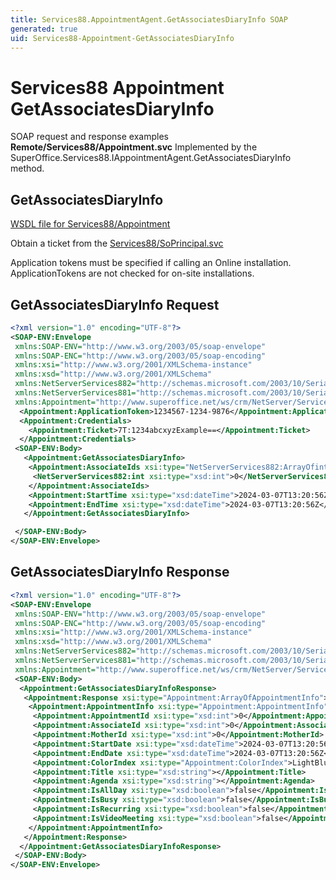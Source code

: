 ```yaml
---
title: Services88.AppointmentAgent.GetAssociatesDiaryInfo SOAP
generated: true
uid: Services88-Appointment-GetAssociatesDiaryInfo
---
```


# Services88 Appointment GetAssociatesDiaryInfo

SOAP request and response examples **Remote/Services88/Appointment.svc**
Implemented by the <see cref="M:SuperOffice.Services88.IAppointmentAgent.GetAssociatesDiaryInfo">SuperOffice.Services88.IAppointmentAgent.GetAssociatesDiaryInfo</see> method.

## GetAssociatesDiaryInfo





[WSDL file for Services88/Appointment](../Services88-Appointment.md)

Obtain a ticket from the [Services88/SoPrincipal.svc](../SoPrincipal/index.md)

Application tokens must be specified if calling an Online installation. ApplicationTokens are not checked for on-site installations.

## GetAssociatesDiaryInfo Request

```xml
<?xml version="1.0" encoding="UTF-8"?>
<SOAP-ENV:Envelope
 xmlns:SOAP-ENV="http://www.w3.org/2003/05/soap-envelope"
 xmlns:SOAP-ENC="http://www.w3.org/2003/05/soap-encoding"
 xmlns:xsi="http://www.w3.org/2001/XMLSchema-instance"
 xmlns:xsd="http://www.w3.org/2001/XMLSchema"
 xmlns:NetServerServices882="http://schemas.microsoft.com/2003/10/Serialization/Arrays"
 xmlns:NetServerServices881="http://schemas.microsoft.com/2003/10/Serialization/"
 xmlns:Appointment="http://www.superoffice.net/ws/crm/NetServer/Services88">
  <Appointment:ApplicationToken>1234567-1234-9876</Appointment:ApplicationToken>
  <Appointment:Credentials>
    <Appointment:Ticket>7T:1234abcxyzExample==</Appointment:Ticket>
  </Appointment:Credentials>
 <SOAP-ENV:Body>
   <Appointment:GetAssociatesDiaryInfo>
    <Appointment:AssociateIds xsi:type="NetServerServices882:ArrayOfint">
     <NetServerServices882:int xsi:type="xsd:int">0</NetServerServices882:int>
    </Appointment:AssociateIds>
    <Appointment:StartTime xsi:type="xsd:dateTime">2024-03-07T13:20:56Z</Appointment:StartTime>
    <Appointment:EndTime xsi:type="xsd:dateTime">2024-03-07T13:20:56Z</Appointment:EndTime>
   </Appointment:GetAssociatesDiaryInfo>

 </SOAP-ENV:Body>
</SOAP-ENV:Envelope>

```


## GetAssociatesDiaryInfo Response

```xml
<?xml version="1.0" encoding="UTF-8"?>
<SOAP-ENV:Envelope
 xmlns:SOAP-ENV="http://www.w3.org/2003/05/soap-envelope"
 xmlns:SOAP-ENC="http://www.w3.org/2003/05/soap-encoding"
 xmlns:xsi="http://www.w3.org/2001/XMLSchema-instance"
 xmlns:xsd="http://www.w3.org/2001/XMLSchema"
 xmlns:NetServerServices882="http://schemas.microsoft.com/2003/10/Serialization/Arrays"
 xmlns:NetServerServices881="http://schemas.microsoft.com/2003/10/Serialization/"
 xmlns:Appointment="http://www.superoffice.net/ws/crm/NetServer/Services88">
 <SOAP-ENV:Body>
  <Appointment:GetAssociatesDiaryInfoResponse>
   <Appointment:Response xsi:type="Appointment:ArrayOfAppointmentInfo">
    <Appointment:AppointmentInfo xsi:type="Appointment:AppointmentInfo">
     <Appointment:AppointmentId xsi:type="xsd:int">0</Appointment:AppointmentId>
     <Appointment:AssociateId xsi:type="xsd:int">0</Appointment:AssociateId>
     <Appointment:MotherId xsi:type="xsd:int">0</Appointment:MotherId>
     <Appointment:StartDate xsi:type="xsd:dateTime">2024-03-07T13:20:56Z</Appointment:StartDate>
     <Appointment:EndDate xsi:type="xsd:dateTime">2024-03-07T13:20:56Z</Appointment:EndDate>
     <Appointment:ColorIndex xsi:type="Appointment:ColorIndex">LightBlue</Appointment:ColorIndex>
     <Appointment:Title xsi:type="xsd:string"></Appointment:Title>
     <Appointment:Agenda xsi:type="xsd:string"></Appointment:Agenda>
     <Appointment:IsAllDay xsi:type="xsd:boolean">false</Appointment:IsAllDay>
     <Appointment:IsBusy xsi:type="xsd:boolean">false</Appointment:IsBusy>
     <Appointment:IsRecurring xsi:type="xsd:boolean">false</Appointment:IsRecurring>
     <Appointment:IsVideoMeeting xsi:type="xsd:boolean">false</Appointment:IsVideoMeeting>
    </Appointment:AppointmentInfo>
   </Appointment:Response>
  </Appointment:GetAssociatesDiaryInfoResponse>
 </SOAP-ENV:Body>
</SOAP-ENV:Envelope>

```

